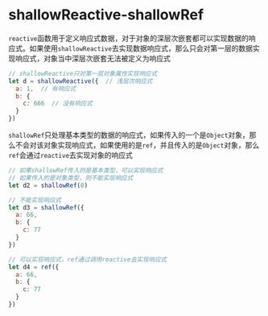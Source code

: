 # shallowReactive-shallowRef

`reactive`函数用于定义响应式数据，对于对象的深层次嵌套都可以实现数据的响应式。如果使用`shallowReactive`去实现数据响应式，那么只会对第一层的数据实现响应式，对象当中深层次嵌套无法被定义为响应式

```js
// shallowReactive只对第一层对象属性实现响应式
let d = shallowReactive({  // 浅层次响应式
  a: 1,  // 有响应式
  b: {
    c: 666  // 没有响应式
  }
})
```

`shallowRef`只处理基本类型的数据的响应式，如果传入的一个是`Object`对象，那么不会对该对象实现响应式，如果使用的是`ref`，并且传入的是`Object`对象，那么`ref`会通过`reactive`去实现对象的响应式

```js
// 如果shallowRef传入的是基本类型，可以实现响应式
// 如果传入的是对象类型，则不能实现响应式
let d2 = shallowRef(0)

// 不能实现响应式
let d3 = shallowRef({
  a: 66,
  b: {
    c: 77
  }
})

// 可以实现响应式，ref通过调用reactive去实现响应式
let d4 = ref({
  a: 66,
  b: {
    c: 77
  }
})
```

